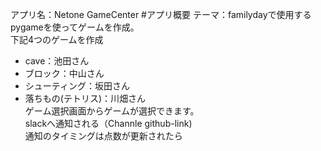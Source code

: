 アプリ名：Netone GameCenter
#アプリ概要
テーマ：familydayで使用する  
pygameを使ってゲームを作成。  
下記4つのゲームを作成  
- cave：池田さん  
- ブロック：中山さん  
- シューティング：坂田さん  
- 落ちもの(テトリス)：川畑さん  
ゲーム選択画面からゲームが選択できます。  
slackへ通知される（Channle github-link)  
通知のタイミングは点数が更新されたら  
